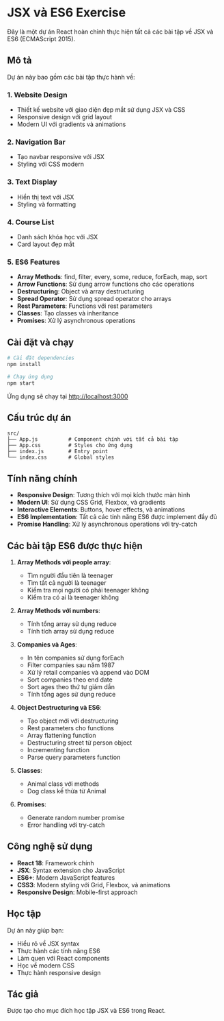 # JSX và ES6 Exercise

Đây là một dự án React hoàn chỉnh thực hiện tất cả các bài tập về JSX và ES6 (ECMAScript 2015).

## Mô tả

Dự án này bao gồm các bài tập thực hành về:

### 1. Website Design
- Thiết kế website với giao diện đẹp mắt sử dụng JSX và CSS
- Responsive design với grid layout
- Modern UI với gradients và animations

### 2. Navigation Bar
- Tạo navbar responsive với JSX
- Styling với CSS modern

### 3. Text Display
- Hiển thị text với JSX
- Styling và formatting

### 4. Course List
- Danh sách khóa học với JSX
- Card layout đẹp mắt

### 5. ES6 Features
- **Array Methods**: find, filter, every, some, reduce, forEach, map, sort
- **Arrow Functions**: Sử dụng arrow functions cho các operations
- **Destructuring**: Object và array destructuring
- **Spread Operator**: Sử dụng spread operator cho arrays
- **Rest Parameters**: Functions với rest parameters
- **Classes**: Tạo classes và inheritance
- **Promises**: Xử lý asynchronous operations

## Cài đặt và chạy

```bash
# Cài đặt dependencies
npm install

# Chạy ứng dụng
npm start
```

Ứng dụng sẽ chạy tại [http://localhost:3000](http://localhost:3000)

## Cấu trúc dự án

```
src/
├── App.js          # Component chính với tất cả bài tập
├── App.css         # Styles cho ứng dụng
├── index.js        # Entry point
└── index.css       # Global styles
```

## Tính năng chính

- **Responsive Design**: Tương thích với mọi kích thước màn hình
- **Modern UI**: Sử dụng CSS Grid, Flexbox, và gradients
- **Interactive Elements**: Buttons, hover effects, và animations
- **ES6 Implementation**: Tất cả các tính năng ES6 được implement đầy đủ
- **Promise Handling**: Xử lý asynchronous operations với try-catch

## Các bài tập ES6 được thực hiện

1. **Array Methods với people array**:
   - Tìm người đầu tiên là teenager
   - Tìm tất cả người là teenager
   - Kiểm tra mọi người có phải teenager không
   - Kiểm tra có ai là teenager không

2. **Array Methods với numbers**:
   - Tính tổng array sử dụng reduce
   - Tính tích array sử dụng reduce

3. **Companies và Ages**:
   - In tên companies sử dụng forEach
   - Filter companies sau năm 1987
   - Xử lý retail companies và append vào DOM
   - Sort companies theo end date
   - Sort ages theo thứ tự giảm dần
   - Tính tổng ages sử dụng reduce

4. **Object Destructuring và ES6**:
   - Tạo object mới với destructuring
   - Rest parameters cho functions
   - Array flattening function
   - Destructuring street từ person object
   - Incrementing function
   - Parse query parameters function

5. **Classes**:
   - Animal class với methods
   - Dog class kế thừa từ Animal

6. **Promises**:
   - Generate random number promise
   - Error handling với try-catch

## Công nghệ sử dụng

- **React 18**: Framework chính
- **JSX**: Syntax extension cho JavaScript
- **ES6+**: Modern JavaScript features
- **CSS3**: Modern styling với Grid, Flexbox, và animations
- **Responsive Design**: Mobile-first approach

## Học tập

Dự án này giúp bạn:
- Hiểu rõ về JSX syntax
- Thực hành các tính năng ES6
- Làm quen với React components
- Học về modern CSS
- Thực hành responsive design

## Tác giả

Được tạo cho mục đích học tập JSX và ES6 trong React.
